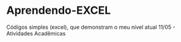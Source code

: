# Aprendendo-EXCEL
Códigos simples (excel), que demonstram o meu nível atual 11/05 - Atividades Acadêmicas
